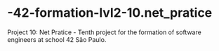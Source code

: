 # -42-formation-lvl2-10.net_pratice
Project 10: Net Pratice - Tenth project for the formation of software engineers at school 42 São Paulo.
